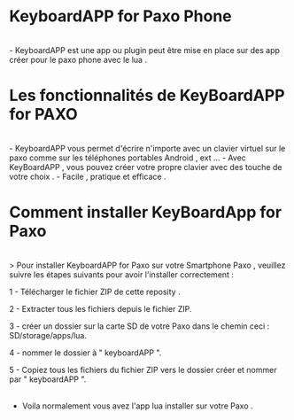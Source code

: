 # KeyboardAPP for Paxo Phone
<br>
- KeyboardAPP est une app ou plugin peut être mise en place sur des app créer pour le paxo phone avec le lua .
<br>

# Les fonctionnalités de KeyBoardAPP for PAXO
<br>
- KeyboardAPP vous permet d'écrire n'importe avec un clavier virtuel sur le paxo comme sur les téléphones portables Android , ext ...
- Avec KeyBoardAPP , vous pouvez créer votre propre clavier avec des touche de votre choix .
- Facile , pratique et efficace .
<br>

# Comment installer KeyBoardApp for Paxo 
<br>
> Pour installer KeyboardAPP for Paxo sur votre Smartphone Paxo , veuillez suivre les étapes suivants pour avoir l'installer correctement :
<br>

1 - Télécharger le fichier ZIP de cette reposity .
<br>

2 - Extracter tous les fichiers depuis le fichier ZIP.
<br>

3 - créer un dossier sur la carte SD de votre Paxo dans le chemin ceci : SD/storage/apps/lua.
<br>

4 - nommer le dossier à " keyboardAPP ".
<br>

5 - Copiez tous les fichiers du fichier ZIP vers le dossier créer et nommer par " keyboardAPP ".
<br>
<br>
-   Voila normalement vous avez l'app lua installer sur votre Paxo .
<br>
